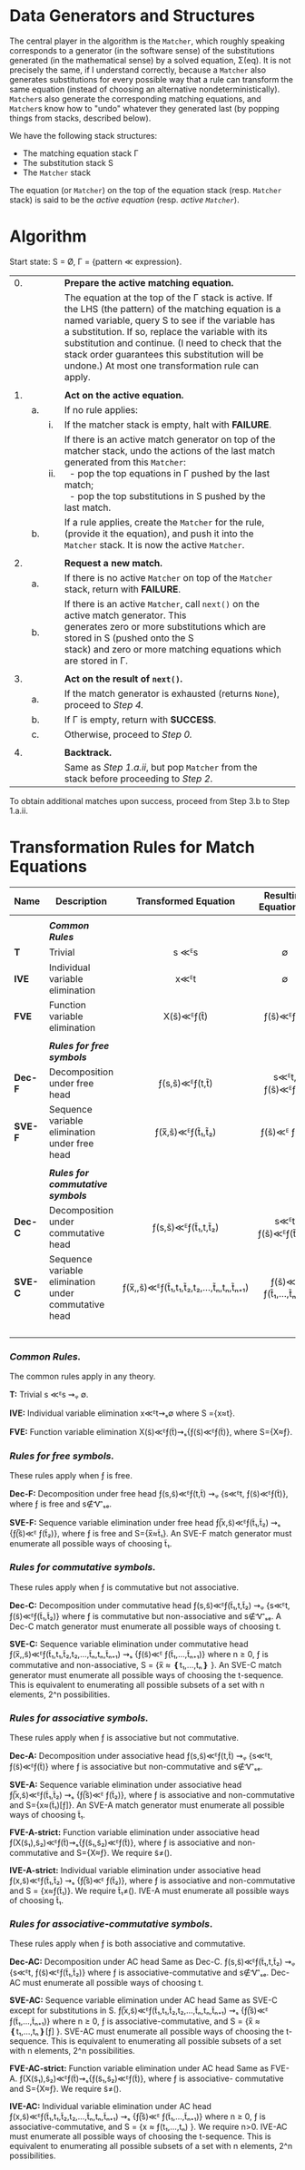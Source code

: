 # Data Generators and Structures

The central player in the algorithm is the `Matcher`, which roughly speaking
corresponds to a generator (in the software sense) of the substitutions generated
(in the mathematical sense) by a solved equation, Σ(eq). It is not precisely the
same, if I understand correctly, because a `Matcher` also generates substitutions
for every possible way that a rule can transform the same equation (instead of
choosing an alternative nondeterministically). `Matcher`s also generate the
corresponding matching equations, and `Matcher`s know how to "undo" whatever they
generated last (by popping things from stacks, described below).

We have the following stack structures:

  * The matching equation stack Γ
  * The substitution stack S
  * The `Matcher` stack

The equation (or `Matcher`) on the top of the equation stack (resp. `Matcher`
stack) is said to be the _active equation_ (resp. _active `Matcher`_).

# Algorithm

Start state: S = Ø, Γ = {pattern ≪ expression}.

|      |      |      |                                                              |      |
| ---- | ---- | ---- | ------------------------------------------------------------ | ---- |
| 0.   |      |      | **Prepare the active matching equation.**                    |      |
|      |      |      | The equation at the top of the Γ stack is active. If the LHS (the pattern) of the matching equation is a named variable, query S to see if the variable has a substitution. If so, replace the variable with its substitution and continue. (I need to check that the stack order guarantees this substitution will be undone.) At most one transformation rule can apply. |      |
|      |      |      |                                                              |      |
| 1.   |      |      | **Act on the active equation.**                              |      |
|      | a.   |      | If no rule applies:                                          |      |
|      |      | i.   | If the matcher stack is empty, halt with **FAILURE**.        |      |
|      |      | ii.  | If there is an active match generator on top of the matcher stack, undo the actions of the last match generated from this `Matcher`:<br>&nbsp;&nbsp;- pop the top equations in Γ pushed by the last match;<br>&nbsp;&nbsp;- pop the top  substitutions in S pushed by the last match. |      |
|      | b.   |      | If a rule applies, create the `Matcher` for the rule, (provide it the equation), and push it into the `Matcher` stack. It is now the active `Matcher`. |      |
|      |      |      |                                                              |      |
| 2.   |      |      | **Request a new match.**                                     |      |
|      | a.   |      | If there is no active `Matcher` on top of the `Matcher` stack, return with **FAILURE**. |      |
|      | b.   |      | If there is an active `Matcher`, call `next()` on the active match generator. This<br/>generates zero or more substitutions which are stored in S (pushed onto the S<br/>stack) and zero or more matching equations which are stored in Γ. |      |
|      |      |      |                                                              |      |
| 3.   |      |      | **Act on the result of `next()`.**                           |      |
|      | a.   |      | If the match generator is exhausted (returns `None`), proceed to *Step 4.* |      |
|      | b.   |      | If Γ is empty, return with **SUCCESS**.                      |      |
|      | c.   |      | Otherwise, proceed to *Step 0.*                              |      |
|      |      |      |                                                              |      |
| 4.   |      |      | **Backtrack.**                                               |      |
|      |      |      | Same as *Step 1.a.ii*, but pop `Matcher` from the stack before proceeding to *Step 2*. |      |

To obtain additional matches upon success, proceed from Step 3.b to Step 1.a.ii.

# Transformation Rules for Match Equations

| Name      | Description                                          |         Transformed Equation         | Resulting Equations Γ  | Solution Set S |
| --------- | ---------------------------------------------------- | :----------------------------------: | :--------------------: | :------------: |
|           |                                                      |                                      |                        |                |
|           | ***Common Rules***                                   |                                      |                        |                |
| **T**     | Trivial                                              |                s ≪ᴱs                 |           ∅            |       ∅        |
| **IVE**   | Individual variable elimination                      |                 x≪ᴱt                 |           ∅            |      x≈t       |
| **FVE**   | Function variable elimination                        |              X(s̃)≪ᴱƒ(t̃)              |       ƒ(s̃)≪ᴱƒ(t̃)       |      X≈ƒ       |
|           |                                                      |                                      |                        |                |
|           | ***Rules for free symbols***                         |                                      |                        |                |
| **Dec-F** | Decomposition under free head                        |            ƒ(s,s̃)≪ᴱƒ(t,t̃)            |  s≪ᴱt,<br> ƒ(s̃)≪ᴱƒ(t̃)  |       ∅        |
| **SVE-F** | Sequence variable elimination under free head        |           ƒ(x̅,s̃)≪ᴱƒ(t̃₁,t̃₂)           |      ƒ(s̃)≪ᴱ ƒ(t̃₂)      |      x̅≈t̃₁      |
|           |                                                      |                                      |                        |                |
|           | ***Rules for commutative symbols***                  |                                      |                        |                |
| **Dec-C** | Decomposition under commutative head                 |          ƒ(s,s̃)≪ᴱƒ(t̃₁,t,t̃₂)          | s≪ᴱt<br>ƒ(s̃)≪ᴱƒ(t̃₁,t̃₂) |                |
| **SVE-C** | Sequence variable elimination under commutative head | ƒ(x̅,,s̃)≪ᴱƒ(t̃₁,t₁,t̃₂,t₂,…,t̃ₙ,tₙ,t̃ₙ₊₁) |  ƒ(s̃)≪ᴱ ƒ(t̃₁,…,t̃ₙ₊₁)   | x̅ ≈ ❴t₁,…,tₙ❵  |
|           |                                                      |                                      |                        |                |
|           |                                                      |                                      |                        |                |
|           |                                                      |                                      |                        |                |
|           |                                                      |                                      |                        |                |



### _Common Rules._

The common rules apply in any theory.

**T:** Trivial
s ≪ᴱs ⇝ᵩ ∅.

**IVE:** Individual variable elimination
x≪ᴱt⇝ₛ∅ where S ={x≈t}.

**FVE:** Function variable elimination
X(s̃)≪ᴱƒ(t̃)⇝ₛ{ƒ(s̃)≪ᴱƒ(t̃)}, where S={X≈ƒ}.

### _Rules for free symbols._

These rules apply when ƒ is free.

**Dec-F:** Decomposition under free head
ƒ(s,s̃)≪ᴱƒ(t,t̃) ⇝ᵩ {s≪ᴱt, ƒ(s̃)≪ᴱƒ(t̃)},
where ƒ is free and s∉Ꮙₛₑ.

**SVE-F:** Sequence variable elimination under free head
ƒ(̅x,s̃)≪ᴱƒ(t̃₁,t̃₂) ⇝ₛ {ƒ(̅s̃)≪ᴱ ƒ(t̃₂)}, where ƒ is free and S={x̅≈t̃₁}.
An SVE-F match generator must enumerate all possible ways of choosing t̃₁.

### _Rules for commutative symbols._

These rules apply when ƒ is commutative but not associative.

**Dec-C:** Decomposition under commutative head
ƒ(s,s̃)≪ᴱƒ(t̃₁,t,t̃₂) ⇝ᵩ {s≪ᴱt, ƒ(s̃)≪ᴱƒ(t̃₁,t̃₂)}
where ƒ is commutative but non-associative and s∉Ꮙₛₑ.
A Dec-C match generator must enumerate all possible ways of choosing t.

**SVE-C:** Sequence variable elimination under commutative head
ƒ(x̅,,s̃)≪ᴱƒ(t̃₁,t₁,t̃₂,t₂,…,t̃ₙ,tₙ,t̃ₙ₊₁) ⇝ₛ {ƒ(s̃)≪ᴱ ƒ(t̃₁,…,t̃ₙ₊₁)}
where n ≥ 0, ƒ is commutative and non-associative,
S = {x̅ ≈ ❴t₁,…,tₙ❵ }.
An SVE-C match generator must enumerate all possible ways of choosing the
t-sequence. This is equivalent to enumerating all possible
subsets of a set with n elements, 2^n possibilities.

### _Rules for associative symbols._

These rules apply when ƒ is associative but not commutative.

**Dec-A:** Decomposition under associative head
ƒ(s,s̃)≪ᴱƒ(t,t̃) ⇝ᵩ {s≪ᴱt, ƒ(s̃)≪ᴱƒ(t̃)}
where ƒ is associative but non-commutative and s∉Ꮙₛₑ.

**SVE-A:** Sequence variable elimination under associative head
ƒ(̅x,s̃)≪ᴱƒ(t̃₁,t̃₂) ⇝ₛ {ƒ(̅s̃)≪ᴱ ƒ(t̃₂)}, where ƒ is associative
and non-commutative and S={x≈(t̃₁)[ƒ]}.
An SVE-A match generator must enumerate all possible ways of choosing t̃₁.

**FVE-A-strict:** Function variable elimination under associative head
ƒ(X(s̃₁),s̃₂)≪ᴱƒ(t̃)⇝ₛ{ƒ(s̃₁,s̃₂)≪ᴱƒ(t̃)}, where ƒ is associative
and non-commutative and S={X≈ƒ}. We require s̃≠().

**IVE-A-strict:** Individual variable elimination under associative head
ƒ(x,s̃)≪ᴱƒ(t̃₁,t̃₂) ⇝ₛ {ƒ(̅s̃)≪ᴱ ƒ(t̃₂)}, where ƒ is associative and
non-commutative and S = {x≈ƒ(t̃₁)}.  We require t̃₁≠().
IVE-A must enumerate all possible ways of choosing t̃₁.


### _Rules for associative-commutative symbols_.
These rules apply when ƒ is both associative and commutative.

**Dec-AC:** Decomposition under AC head
Same as Dec-C.
ƒ(s,s̃)≪ᴱƒ(t̃₁,t,t̃₂) ⇝ᵩ {s≪ᴱt, ƒ(s̃)≪ᴱƒ(t̃₁,t̃₂)} where ƒ is
associative-commutative and s∉Ꮙₛₑ.
Dec-AC must enumerate all possible ways of choosing t.

**SVE-AC:** Sequence variable elimination under AC head
Same as SVE-C except for substitutions in S.
ƒ(̅x,s̃)≪ᴱƒ(t̃₁,t₁,t̃₂,t₂,…,t̃ₙ,tₙ,t̃ₙ₊₁) ⇝ₛ {ƒ(̅s̃)≪ᴱ ƒ(t̃₁,…,t̃ₙ₊₁)}
where n ≥ 0, ƒ is associative-commutative, and
S = {x̅ ≈ ❴t₁,…,tₙ❵[ƒ] }.
SVE-AC must enumerate all possible ways of choosing the
t-sequence. This is equivalent to enumerating all possible
subsets of a set with n elements, 2^n possibilities.

**FVE-AC-strict:** Function variable elimination under AC head
Same as FVE-A.
ƒ(X(s̃₁),s̃₂)≪ᴱƒ(t̃)⇝ₛ{ƒ(s̃₁,s̃₂)≪ᴱƒ(t̃)}, where ƒ is associative-
commutative and S={X≈ƒ}. We require s̃≠().

**IVE-AC:** Individual variable elimination under AC head
ƒ(x,s̃)≪ᴱƒ(t̃₁,t₁,t̃₂,t₂,…,t̃ₙ,tₙ,t̃ₙ₊₁) ⇝ₛ {ƒ(̅s̃)≪ᴱ ƒ(t̃₁,…,t̃ₙ₊₁)}
where n ≥ 0, ƒ is associative-commutative, and
S = {x ≈ ƒ(t₁,…,tₙ) }. We require n>0.
IVE-AC must enumerate all possible ways of choosing the
t-sequence. This is equivalent to enumerating all possible
subsets of a set with n elements, 2^n possibilities.

